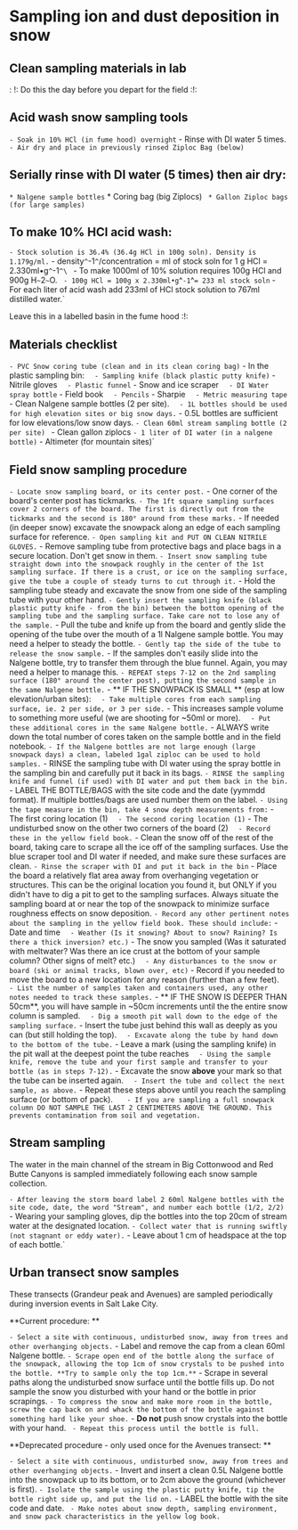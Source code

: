 # Sampling ion and dust deposition in snow

## Clean sampling materials in lab

:   !: Do this the day before you depart for the field :!:

Acid wash snow sampling tools
-----------------------------

` - Soak in 10% HCl (in fume hood) overnight
` - Rinse with DI water 5 times.
` - Air dry and place in previously rinsed Ziploc Bag (below)`

Serially rinse with DI water (5 times) then air dry:
----------------------------------------------------

` * Nalgene sample bottles
` * Coring bag (big Ziplocs)
` * Gallon Ziploc bags (for large samples)`

To make 10% HCl acid wash:
--------------------------

` - Stock solution is 36.4% (36.4g HCl in 100g soln). Density is 1.179g/ml.
` - density`^`-1`^`/concentration = ml of stock soln for 1 g HCl = 2.330ml•g`^`-1`^\
` - To make 1000ml of 10% solution requires 100g HCl and 900g H`~`2`~`O.
` - 100g HCl = 100g x 2.330ml•g`^`-1`^` = 233 ml stock soln
` - For each liter of acid wash add 233ml of HCl stock solution to 767ml distilled water.`

Leave this in a labelled basin in the fume hood :!:

## Materials checklist

` - PVC Snow coring tube (clean and in its clean coring bag)
` - In the plastic sampling bin:
`   - Sampling knife (black plastic putty knife)
`   - Nitrile gloves
`   - Plastic funnel
`   - Snow and ice scraper
`   - DI Water spray bottle
`   - Field book
`   - Pencils
`   - Sharpie
`   - Metric measuring tape
` - Clean Nalgene sample bottles (2 per site).
`   - 1L bottles should be used for high elevation sites or big snow days.
`   - 0.5L bottles are sufficient for low elevations/low snow days.
` - Clean 60ml stream sampling bottle (2 per site) 
` - Clean gallon ziplocs
` - 1 liter of DI water (in a nalgene bottle)
` - Altimeter (for mountain sites)`

## Field snow sampling procedure

` - Locate snow sampling board, or its center post.
` - One corner of the board's center post has tickmarks.
` - The 1ft square sampling surfaces cover 2 corners of the board. The first is directly out from the tickmarks and the second is 180° around from these marks.
` - If needed (in deeper snow) excavate the snowpack along an edge of each sampling surface for reference.
` - Open sampling kit and PUT ON CLEAN NITRILE GLOVES.
` - Remove  sampling tube from protective bags and place bags in a secure location. Don't get snow in them.
` - Insert snow sampling tube straight down into the snowpack roughly in the center of the 1st sampling surface. If there is a crust, or ice on the sampling surface, give the tube a couple of steady turns to cut through it.
` - Hold the sampling tube steady and excavate the snow from one side of the sampling tube with your other hand. 
` - Gently insert the sampling knife (black plastic putty knife - from the bin) between the bottom opening of the sampling tube and the sampling surface. Take care not to lose any of the sample.
` - Pull the tube and knife up from the board and gently slide the opening of the tube over the mouth of a 1l Nalgene sample bottle. You may need a helper to steady the bottle.
` - Gently tap the side of the tube to release the snow sample.
` - If the samples don't easily slide into the Nalgene bottle, try to transfer them through the blue funnel. Again, you may need a helper to manage this.
` - REPEAT steps 7-12 on the 2nd sampling surface (180° around the center post), putting the second sample in the same Nalgene bottle.
` - ** IF THE SNOWPACK IS SMALL ** (esp at low elevation/urban sites):
`   - Take multiple cores from each sampling surface, ie. 2 per side, or 3 per side.
`   - This increases sample volume to something more useful (we are shooting for ~50ml or more).
`   - Put these additional cores in the same Nalgene bottle.
`   - ALWAYS write down the total number of cores taken on the sample bottle and in the field notebook.
` - If the Nalgene bottles are not large enough (large snowpack days) a clean, labeled 1gal ziploc can be used to hold samples.
` - RINSE the sampling tube with DI water using the spray bottle in the sampling bin and carefully put it back in its bags.
` - RINSE the sampling knife and funnel (if used) with DI water and put them back in the bin.
` - LABEL THE BOTTLE/BAGS with the site code and the date (yymmdd format). If multiple bottles/bags are used number them on the label.
` - Using the tape measure in the bin, take 4 snow depth measurements from:
`   - The first coring location (1)
`   - The second coring location (1)
`   - The undisturbed snow on the other two corners of the board (2)
`   - Record these in the yellow field book.
` - Clean the snow off of the rest of the board, taking care to scrape all the ice off of the sampling surfaces. Use the blue scraper tool and DI water if needed, and make sure these surfaces are clean.
` - Rinse the scraper with DI and put it back in the bin
` - Place the board a relatively flat area away from overhanging vegetation or structures. This can be the original location you found it, but ONLY if you didn't have to dig a pit to get to the sampling surfaces. Always situate the sampling board at or near the top of the snowpack to minimize surface roughness effects on snow deposition.
` - Record any other pertinent notes about the sampling in the yellow field book. These should include:
`   - Date and time
`   - Weather (Is it snowing? About to snow? Raining? Is there a thick inversion? etc.)
`   - The snow you sampled (Was it saturated with meltwater? Was there an ice crust at the bottom of your sample column? Other signs of melt? etc.)
`   - Any disturbances to the snow or board (ski or animal tracks, blown over, etc)
`   - Record if you needed to move the board to a new location for any reason (further than a few feet).
`   - List the number of samples taken and containers used, any other notes needed to track these samples.
` - ** IF THE SNOW IS DEEPER THAN 50cm**, you will have sample in ~50cm increments until the the entire snow column is sampled. 
`   - Dig a smooth pit wall down to the edge of the sampling surface.
`   - Insert the tube just behind this wall as deeply as you can (but still holding the top).
`   - Excavate along the tube by hand down to the bottom of the tube.
`   - Leave a mark (using the sampling knife) in the pit wall at the deepest point the tube reaches
`   - Using the sample knife, remove the tube and your first sample and transfer to your bottle (as in steps 7-12).
`   - Excavate the snow **above** your mark so that the tube can be inserted again.
`   - Insert the tube and collect the next sample, as above.
`   - Repeat these steps above until you reach the sampling surface (or bottom of pack).
`   - If you are sampling a full snowpack column DO NOT SAMPLE THE LAST 2 CENTIMETERS ABOVE THE GROUND. This prevents contamination from soil and vegetation.`

## Stream sampling

The water in the main channel of the stream in Big Cottonwood and Red
Butte Canyons is sampled immediately following each snow sample
collection.

` - After leaving the storm board label 2 60ml Nalgene bottles with the site code, date, the word "Stream", and number each bottle (1/2, 2/2) 
` - Wearing your sampling gloves, dip the bottles into the top 20cm of stream water at the designated location.
` - Collect water that is running swiftly (not stagnant or eddy water).
` - Leave about 1 cm of headspace at the top of each bottle.`

## Urban transect snow samples

These transects (Grandeur peak and Avenues) are sampled periodically
during inversion events in Salt Lake City.

 **Current procedure: \*\*

` - Select a site with continuous, undisturbed snow, away from trees and other overhanging objects.
` - Label and remove the cap from a clean 60ml Nalgene bottle.
` - Scrape open end of the bottle along the surface of the snowpack, allowing the top 1cm of snow crystals to be pushed into the bottle. **Try to sample only the top 1cm.**
` - Scrape in several paths along the undisturbed snow surface until the bottle fills up. Do not sample the snow you disturbed with your hand or the bottle in prior scrapings.
` - To compress the snow and make more room in the bottle, screw the cap back on and whack the bottom of the bottle against something hard like your shoe.
` - **Do not** push snow crystals into the bottle with your hand.
` - Repeat this process until the bottle is full.`

 **Deprecated procedure - only used once for the Avenues transect:
        \*\*

` - Select a site with continuous, undisturbed snow, away from trees and other overhanging objects.
` - Invert and insert a clean 0.5L Nalgene bottle into the snowpack up to its bottom, or to 2cm above the ground (whichever is first).
` - Isolate the sample using the plastic putty knife, tip the bottle right side up, and put the lid on.
` - LABEL the bottle with the site code and date.
` - Make notes about snow depth, sampling environment, and snow pack characteristics in the yellow log book.`
